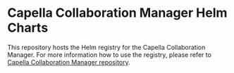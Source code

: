 <!--
 ~ SPDX-FileCopyrightText: Copyright DB InfraGO AG and contributors
 ~ SPDX-License-Identifier: Apache-2.0
 -->

# Capella Collaboration Manager Helm Charts

This repository hosts the Helm registry for the Capella Collaboration Manager.
For more information how to use the registry, please refer to
[Capella Collaboration Manager repository](https://github.com/dbinfrago/capella-collab-manager).
